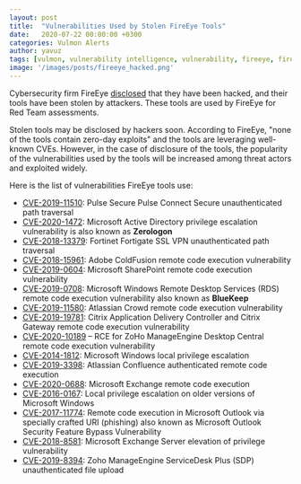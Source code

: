 ```yaml
---
layout: post
title:  "Vulnerabilities Used by Stolen FireEye Tools"
date:   2020-07-22 00:00:00 +0300
categories: Vulmon Alerts
author: yavuz
tags: [vulmon, vulnerability intelligence, vulnerability, fireeye, fireeye hacked, fireye vulnerabilities, fireeye red team tools]
image: '/images/posts/fireeye_hacked.png'
---
```


Cybersecurity firm FireEye [disclosed](https://www.fireeye.com/blog/products-and-services/2020/12/fireeye-shares-details-of-recent-cyber-attack-actions-to-protect-community.html) that they have been hacked, and their tools have been stolen by attackers. These tools are used by FireEye for Red Team assessments.

Stolen tools may be disclosed by hackers soon. According to FireEye, "none of the tools contain zero-day exploits" and the tools are leveraging well-known CVEs. However, in the case of disclosure of the tools, the popularity of the vulnerabilities used by the tools will be increased among threat actors and exploited widely.

Here is the list of vulnerabilities FireEye tools use:

* [CVE-2019-11510](https://vulmon.com/vulnerabilitydetails?qid=CVE-2019-11510): Pulse Secure Pulse Connect Secure unauthenticated path traversal
* [CVE-2020-1472](https://vulmon.com/vulnerabilitydetails?qid=CVE-2020-1472): Microsoft Active Directory privilege escalation vulnerability is also known as **Zerologon**
* [CVE-2018-13379](https://vulmon.com/vulnerabilitydetails?qid=CVE-2018-13379): Fortinet Fortigate SSL VPN unauthenticated path traversal
* [CVE-2018-15961](https://vulmon.com/vulnerabilitydetails?qid=CVE-2018-15961): Adobe ColdFusion remote code execution vulnerability
* [CVE-2019-0604](https://vulmon.com/vulnerabilitydetails?qid=CVE-2019-0604): Microsoft SharePoint remote code execution vulnerability
* [CVE-2019-0708](https://vulmon.com/vulnerabilitydetails?qid=CVE-2019-0708): Microsoft Windows Remote Desktop Services (RDS) remote code execution vulnerability also known as **BlueKeep**
* [CVE-2019-11580](https://vulmon.com/vulnerabilitydetails?qid=CVE-2019-11580): Atlassian Crowd remote code execution vulnerability
* [CVE-2019-19781](https://vulmon.com/vulnerabilitydetails?qid=CVE-2019-19781): Citrix Application Delivery Controller and Citrix Gateway remote code execution vulnerability
* [CVE-2020-10189](https://vulmon.com/vulnerabilitydetails?qid=CVE-2020-10189) – RCE for ZoHo ManageEngine Desktop Central remote code execution vulnerability
* [CVE-2014-1812](https://vulmon.com/vulnerabilitydetails?qid=CVE-2014-1812): Microsoft Windows local privilege escalation
* [CVE-2019-3398](https://vulmon.com/vulnerabilitydetails?qid=CVE-2019-3398): Atlassian Confluence authenticated remote code execution
* [CVE-2020-0688](https://vulmon.com/vulnerabilitydetails?qid=CVE-2020-0688): Microsoft Exchange remote code execution
* [CVE-2016-0167](https://vulmon.com/vulnerabilitydetails?qid=CVE-2016-0167): Local privilege escalation on older versions of Microsoft Windows
* [CVE-2017-11774](https://vulmon.com/vulnerabilitydetails?qid=CVE-2017-11774): Remote code execution in Microsoft Outlook via specially crafted URI (phishing) also known as Microsoft Outlook Security Feature Bypass Vulnerability
* [CVE-2018-8581](https://vulmon.com/vulnerabilitydetails?qid=CVE-2018-8581): Microsoft Exchange Server elevation of privilege vulnerability
* [CVE-2019-8394](https://vulmon.com/vulnerabilitydetails?qid=CVE-2019-8394): Zoho ManageEngine ServiceDesk Plus (SDP) unauthenticated file upload


<script>

var aaa = document.getElementsByClassName("post__date")[0];
aaa.textContent="Dec 12, 2020"

</script>